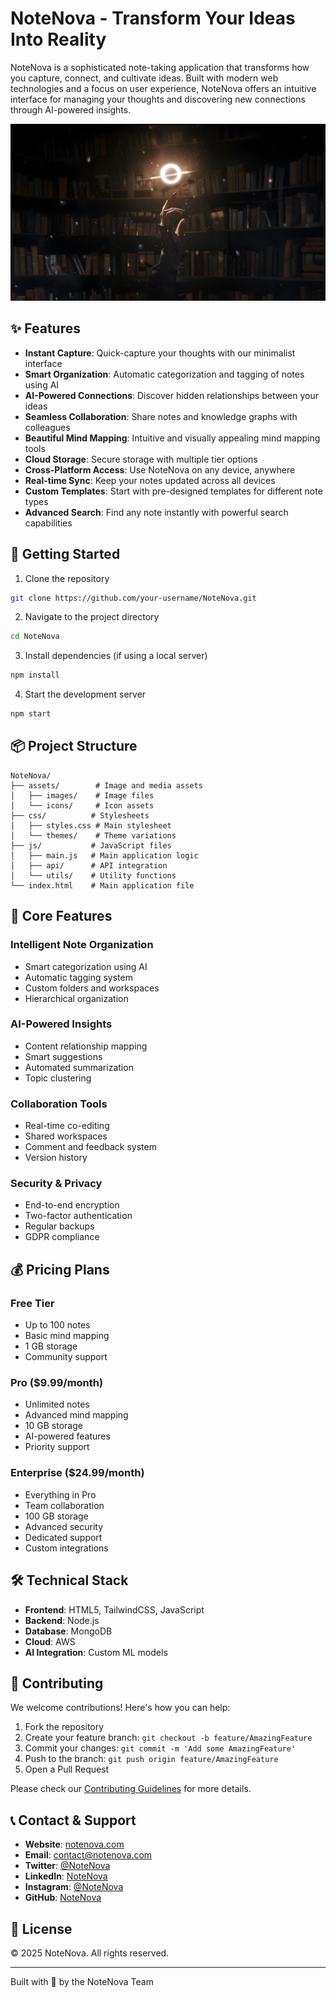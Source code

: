 # NoteNova - Transform Your Ideas Into Reality

NoteNova is a sophisticated note-taking application that transforms how you capture, connect, and cultivate ideas. Built with modern web technologies and a focus on user experience, NoteNova offers an intuitive interface for managing your thoughts and discovering new connections through AI-powered insights.

![NoteNova Banner](assets/inifintypc.jpg)

## ✨ Features

- **Instant Capture**: Quick-capture your thoughts with our minimalist interface
- **Smart Organization**: Automatic categorization and tagging of notes using AI
- **AI-Powered Connections**: Discover hidden relationships between your ideas
- **Seamless Collaboration**: Share notes and knowledge graphs with colleagues
- **Beautiful Mind Mapping**: Intuitive and visually appealing mind mapping tools
- **Cloud Storage**: Secure storage with multiple tier options
- **Cross-Platform Access**: Use NoteNova on any device, anywhere
- **Real-time Sync**: Keep your notes updated across all devices
- **Custom Templates**: Start with pre-designed templates for different note types
- **Advanced Search**: Find any note instantly with powerful search capabilities

## 🚀 Getting Started

1. Clone the repository
```bash
git clone https://github.com/your-username/NoteNova.git
```

2. Navigate to the project directory
```bash
cd NoteNova
```

3. Install dependencies (if using a local server)
```bash
npm install
```

4. Start the development server
```bash
npm start
```

## 📦 Project Structure

```
NoteNova/
├── assets/        # Image and media assets
│   ├── images/    # Image files
│   └── icons/     # Icon assets
├── css/          # Stylesheets
│   ├── styles.css # Main stylesheet
│   └── themes/    # Theme variations
├── js/           # JavaScript files
│   ├── main.js   # Main application logic
│   ├── api/      # API integration
│   └── utils/    # Utility functions
└── index.html    # Main application file
```

## 💎 Core Features

### Intelligent Note Organization
- Smart categorization using AI
- Automatic tagging system
- Custom folders and workspaces
- Hierarchical organization

### AI-Powered Insights
- Content relationship mapping
- Smart suggestions
- Automated summarization
- Topic clustering

### Collaboration Tools
- Real-time co-editing
- Shared workspaces
- Comment and feedback system
- Version history

### Security & Privacy
- End-to-end encryption
- Two-factor authentication
- Regular backups
- GDPR compliance

## 💰 Pricing Plans

### Free Tier
- Up to 100 notes
- Basic mind mapping
- 1 GB storage
- Community support

### Pro ($9.99/month)
- Unlimited notes
- Advanced mind mapping
- 10 GB storage
- AI-powered features
- Priority support

### Enterprise ($24.99/month)
- Everything in Pro
- Team collaboration
- 100 GB storage
- Advanced security
- Dedicated support
- Custom integrations

## 🛠️ Technical Stack

- **Frontend**: HTML5, TailwindCSS, JavaScript
- **Backend**: Node.js
- **Database**: MongoDB
- **Cloud**: AWS
- **AI Integration**: Custom ML models

## 🤝 Contributing

We welcome contributions! Here's how you can help:

1. Fork the repository
2. Create your feature branch: `git checkout -b feature/AmazingFeature`
3. Commit your changes: `git commit -m 'Add some AmazingFeature'`
4. Push to the branch: `git push origin feature/AmazingFeature`
5. Open a Pull Request

Please check our [Contributing Guidelines](CONTRIBUTING.md) for more details.

## 📞 Contact & Support

- **Website**: [notenova.com](https://notenova.com)
- **Email**: contact@notenova.com
- **Twitter**: [@NoteNova](https://twitter.com/NoteNova)
- **LinkedIn**: [NoteNova](https://linkedin.com/company/notenova)
- **Instagram**: [@NoteNova](https://instagram.com/NoteNova)
- **GitHub**: [NoteNova](https://github.com/NoteNova)

## 📄 License

© 2025 NoteNova. All rights reserved.

---

Built with 💜 by the NoteNova Team
